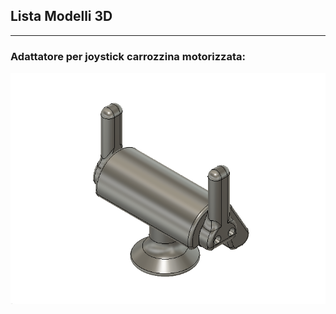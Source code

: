 
## Lista Modelli 3D

---
### Adattatore per joystick carrozzina motorizzata:

[![anteprima_adattatore_joystick|50%][adattatore_joystick]][file_adattatore_joystick]


[file_adattatore_joystick]: Adattatore_Joystick_rev_1.4.f3d?raw=true
[adattatore_joystick]: anteprime_presidi/adattatore_joystick.png

